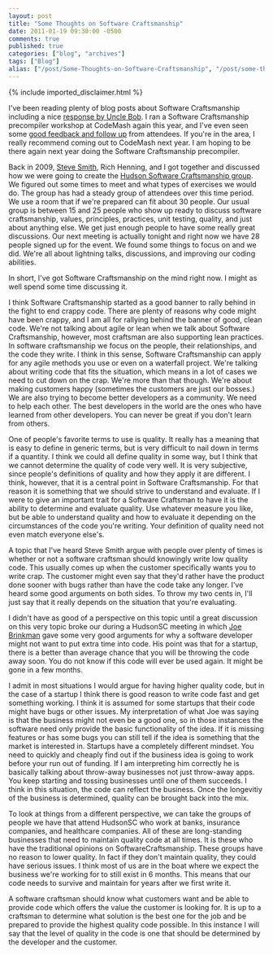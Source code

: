 ```yaml
---
layout: post
title: "Some Thoughts on Software Craftsmanship"
date: 2011-01-19 09:30:00 -0500
comments: true
published: true
categories: ["blog", "archives"]
tags: ["Blog"]
alias: ["/post/Some-Thoughts-on-Software-Craftsmanship", "/post/some-thoughts-on-software-craftsmanship"]
---
```

<!-- more -->
{% include imported_disclaimer.html %}
<p>I've been reading plenty of blog posts about Software Craftsmanship including a nice <a href="http://cleancoder.posterous.com/software-craftsmanship-things-wars-commandmen">response by Uncle Bob</a>. I ran a Software Craftsmanship precompiler workshop at CodeMash again this year, and I've even seen some <a href="http://www.randomskunk.com/2011/01/visual-studio-code-kata-project.html">good feedback and follow up</a> from attendees. If you're in the area, I really recommend coming out to CodeMash next year. I am hoping to be there again next year doing the Software Craftsmanship precompiler.</p>
<p>Back in 2009, <a href="http://stevesmithblog.com/">Steve Smith</a>, Rich Henning, and I got together and discussed how we were going to create the <a href="http://hudsonsc.com/">Hudson Software Craftsmanship group</a>. We figured out some times to meet and what types of exercises we would do. The group has had a steady group of attendees over this time period. We use a room that if we're prepared can fit about 30 people. Our usual group is between 15 and 25 people who show up ready to discuss software craftsmanship, values, principles, practices, unit testing, quality, and just about anything else. We get just enough people to have some really great discussions. Our next meeting is actually tonight and right now we have 28 people signed up for the event. We found some things to focus on and we did. We're all about lightning talks, discussions, and improving our coding abilities.&nbsp;</p>
<p>In short, I've got Software Craftsmanship on the mind right now. I might as well spend some time discussing it.</p>
<p>I think Software Craftsmanship started as a good banner to rally behind in the fight to end crappy code. There are plenty of reasons why code might have been crappy, and I am all for rallying behind the banner of good, clean code.&nbsp;We're not talking about agile or lean when we talk about Software Craftsmanship, however, most craftsman are also supporting lean practices. In software craftsmanship we focus on the people, their relationships, and the code they write. I think in this sense, Software Craftsmanship can apply for any agile methods you use or even on a waterfall project. We're talking about writing code that fits the situation, which means in a lot of cases we need to cut down on the crap. We're more than that though. We're about making customers happy (sometimes the customers are just our bosses.) We are also trying to become better developers as a community. We need to help each other. The best developers in the world are the ones who have learned from other developers. You can never be great if you don't learn from others.</p>
<p>One of people's favorite terms to use is quality. It really has a meaning that is easy to define in generic terms, but is very difficult to nail down in terms if a quantity. I think we could all define quality in some way, but I think that we cannot determine the quality of code very well. It is very subjective, since people's definitions of quality and how they apply it are different.&nbsp;I think, however, that it is a central point in Software Craftsmanship. For that reason it is something that we should strive to understand and evaluate. If I were to give an important trait for a Software Craftsman to have it is the ability to determine and evaluate quality. Use whatever measure you like, but be able to understand quality and how to evaluate it depending on the circumstances of the code you're writing. Your definition of quality need not even match everyone else's.&nbsp;</p>
<p>A topic that I've heard Steve Smith argue with people over plenty of times is whether or not a software craftsman should knowingly write low quality code. This usually comes up when the customer specifically wants you to write crap. The customer might even say that they'd rather have the product done sooner with bugs rather than have the code take any longer. I've heard some good arguments on both sides. To throw my two cents in, I'll just say that it really depends on the situation that you're evaluating.</p>
<p>I didn't have as good of a perspective on this topic until a great discussion on this very topic broke our during a HudsonSC meeting in which <a href="http://twitter.com/jbrinkman">Joe Brinkman</a>&nbsp;gave some very good arguments for why a software developer might not want to put extra time into code. His point was that for a startup, there is a better than average chance that you will be throwing the code away soon. You do not know if this code will ever be used again. It might be gone in a few months.</p>
<p>I admit in most situations I would argue for having higher quality code, but in the case of a startup I think there is good reason to write code fast and get something working. I think it is assumed for some startups that their code might have bugs or other issues. My interpretation of what Joe was saying is that the business might not even be a good one, so in those instances the software need only provide the basic functionality of the idea. If it is missing features or has some bugs you can still tell if the idea is something that the market is interested in. Startups have a completely different mindset. You need to quickly and cheaply find out if the business idea is going to work before your run out of funding. If I am interpreting him correctly he is basically talking about throw-away businesses not just throw-away apps. You keep starting and tossing businesses until one of them succeeds. I think in this situation, the code can reflect the business. Once the longevitiy of the business is determined, quality can be brought back into the mix.</p>
<p>To look at things from a different perspective, we can take the groups of people we have that attend HudsonSC who work at banks, insurance companies, and healthcare companies. All of these are long-standing businesses that need to maintain quality code at all times. It is these who have the traditional opinions on SoftwareCraftsmanship. These groups have no reason to lower quality. In fact if they don't maintain quality, they could have serious issues. I think most of us are in the boat where we expect the business we're working for to still exist in 6 months. This means that our code needs to survive and maintain for years after we first write it.</p>
<p>A software craftsman should know what customers want and be able to provide code which offers the value the customer is looking for. It is up to a craftsman to determine what solution is the best one for the job and be prepared to provide the highest quality code possible. In this instance I will say that the level of quality in the code is one that should be determined by the developer and the customer.&nbsp;</p>

